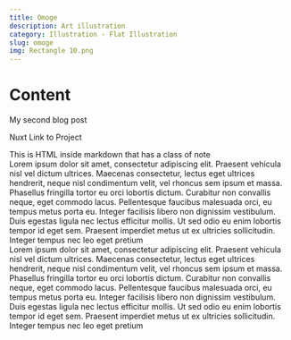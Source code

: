 ```yaml
---
title: Omoge
description: Art illustration
category: Illustration - Flat Illustration 
slug: omoge
img: Rectangle 10.png
---
```


# Content

My second blog post



<nuxt-link to="/projects">Nuxt Link to Project</nuxt-link>

<div class="p-4 mb-4 text-white bg-pryColor">
  This is HTML inside markdown that has a class of note
</div>

<div class="p-4 mb-4">
  Lorem ipsum dolor sit amet, consectetur adipiscing elit. Praesent vehicula nisl vel dictum ultrices. Maecenas consectetur, lectus eget ultrices hendrerit, neque nisl condimentum velit, vel rhoncus sem ipsum et massa. Phasellus fringilla tortor eu orci lobortis dictum. Curabitur non convallis neque, eget commodo lacus. Pellentesque faucibus malesuada orci, eu tempus metus porta eu. Integer facilisis libero non dignissim vestibulum. Duis egestas ligula nec lectus efficitur mollis. Ut sed odio eu enim lobortis tempor id eget sem. Praesent imperdiet metus ut ex ultricies sollicitudin. Integer tempus nec leo eget pretium
</div>
<div class="p-4 mb-4">
  Lorem ipsum dolor sit amet, consectetur adipiscing elit. Praesent vehicula nisl vel dictum ultrices. Maecenas consectetur, lectus eget ultrices hendrerit, neque nisl condimentum velit, vel rhoncus sem ipsum et massa. Phasellus fringilla tortor eu orci lobortis dictum. Curabitur non convallis neque, eget commodo lacus. Pellentesque faucibus malesuada orci, eu tempus metus porta eu. Integer facilisis libero non dignissim vestibulum. Duis egestas ligula nec lectus efficitur mollis. Ut sed odio eu enim lobortis tempor id eget sem. Praesent imperdiet metus ut ex ultricies sollicitudin. Integer tempus nec leo eget pretium
</div>


 


   